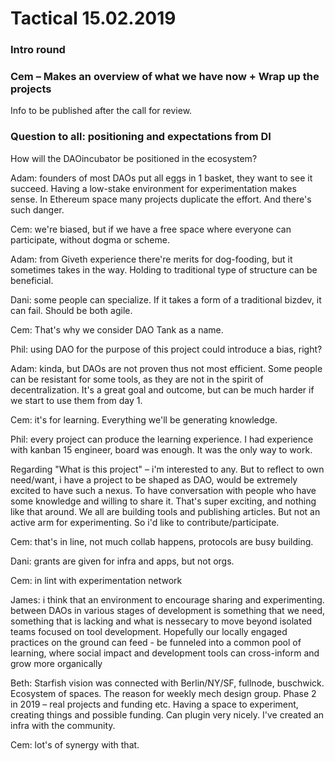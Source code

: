 # Tactical 15.02.2019

### Intro round



### Cem – Makes an overview of what we have now + Wrap up the projects

Info to be published after the call for review.

### Question to all: positioning and expectations from DI

How will the DAOincubator be positioned in the ecosystem?

Adam: founders of most DAOs put all eggs in 1 basket, they want to see it succeed. Having a low-stake environment for experimentation makes sense. In Ethereum space  many projects duplicate the effort. And there's  such danger.

Cem: we're biased, but if we have a free space where everyone can participate, without dogma or scheme.

Adam: from Giveth experience there're merits for dog-fooding, but it sometimes takes in the way. Holding to traditional type of structure can be beneficial.

Dani: some people can specialize. If it takes a form of a traditional bizdev, it can fail. Should be both agile.

Cem: That's why we consider DAO Tank as a name.

Phil: using DAO for the purpose of this project could introduce a bias, right?

Adam: kinda, but DAOs are not proven thus not most efficient. Some people can be resistant for some tools, as they are not in the spirit of decentralization.  It's a great goal and outcome, but can be much harder if we start to use them from day 1.

Cem: it's for learning. Everything we'll be generating knowledge.

Phil: every project can produce the learning experience. I had experience with kanban 15 engineer, board was enough. It was the only way to work. 

Regarding "What is this project" – i'm interested to any. But to reflect to own need/want, i have a project to be shaped as DAO, would be extremely excited to have such a nexus. To have conversation with people who have some knowledge and willing to share it. That's super exciting, and nothing like that around. We all are building tools and publishing articles. But not an active arm for experimenting. So i'd like to contribute/participate.

Cem: that's in line, not much collab happens, protocols are busy building.

Dani: grants are given for infra and apps, but not orgs.

Cem: in lint with experimentation network

James: i think that an environment to encourage sharing and experimenting. between DAOs in various stages of development is something that we need, something that is lacking and what is nessecary to move beyond isolated teams focused on tool development. Hopefully our locally engaged practices on the ground can feed - be funneled into a common pool of learning, where social impact and development tools can cross-inform and grow more organically

Beth: Starfish vision was connected with Berlin/NY/SF, fullnode, buschwick. Ecosystem of spaces. The reason for weekly mech design group. Phase 2 in 2019 – real projects and funding etc. Having a space to experiment, creating things and possible funding. Can plugin very nicely. I've created an infra with the community.

Cem: lot's of synergy with that.







